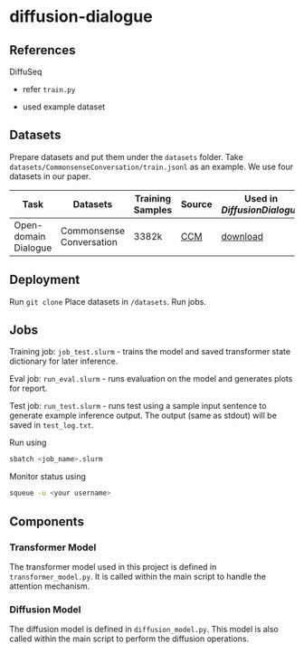 # diffusion-dialogue

## References
DiffuSeq
- refer `train.py`

- used example dataset



## Datasets
Prepare datasets and put them under the `datasets` folder. Take `datasets/CommonsenseConversation/train.jsonl` as an example. We use four datasets in our paper.

| Task | Datasets | Training Samples | Source | Used in __*DiffusionDialogue*__
|-|-|-|-|-|
| Open-domain Dialogue | Commonsense Conversation | 3382k | [CCM](https://github.com/thu-coai/ccm) | [download](https://drive.google.com/drive/folders/1exENF9Qc5UtXnHlNl9fvaxP3zyyH32qp?usp=sharing) |


## Deployment 
Run `git clone`
Place datasets in `/datasets`. 
Run jobs.

## Jobs
Training job: `job_test.slurm` - trains the model and saved transformer state dictionary for later inference.

Eval job: `run_eval.slurm` - runs evaluation on the model and generates plots for report.

Test job: `run_test.slurm` - runs test using a sample input sentence to generate example inference output.
The output (same as stdout) will be saved in `test_log.txt`.

Run using 
```sh
sbatch <job_name>.slurm
```

Monitor status using
```sh
squeue -u <your username>
```

## Components

### Transformer Model

The transformer model used in this project is defined in `transformer_model.py`. It is called within the main script to handle the attention mechanism.

### Diffusion Model

The diffusion model is defined in `diffusion_model.py`. This model is also called within the main script to perform the diffusion operations.

<!--
Use the data_loader.py to load the dataset from google drive
`
from data_loader import prepare_datasets, TRAIN_FILE_ID, VALID_FILE_ID, TEST_FILE_ID
train_data, valid_data, test_data = prepare_datasets(TRAIN_FILE_ID, VALID_FILE_ID, TEST_FILE_ID)
`
-->
